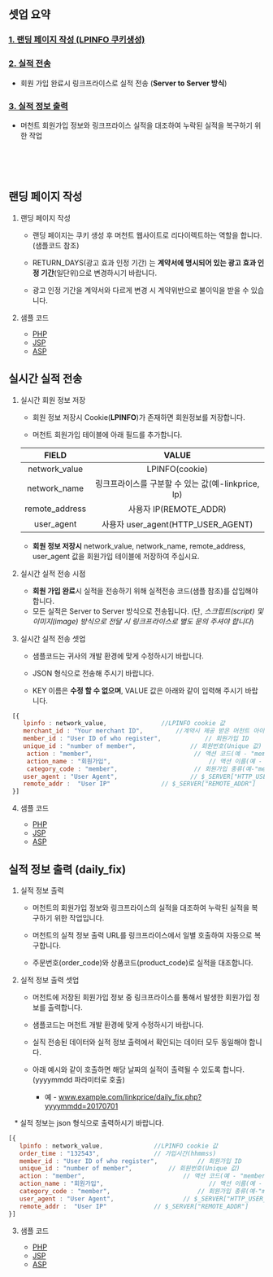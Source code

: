 ## 셋업 요약

### [1. 랜딩 페이지 작성 (LPINFO 쿠키생성)](https://github.com/linkprice/MerchantSetup/tree/master/CPA#랜딩-페이지-작성)

### [2. 실적 전송](https://github.com/linkprice/MerchantSetup/tree/master/CPA#실시간-실적-전송)

* 회원 가입 완료시 링크프라이스로 실적 전송 (**Server to Server 방식**)

### [3. 실적 정보 출력](https://github.com/linkprice/MerchantSetup/tree/master/CPA#실적-정보-출력-daily_fix)

* 머천트 회원가입 정보와 링크프라이스 실적을 대조하여 누락된 실적을 복구하기 위한 작업


<br />
<br />
<br />

## 랜딩 페이지 작성

1. 랜딩 페이지 작성
    * 랜딩 페이지는 쿠키 생성 후 머천트 웹사이트로 리다이렉트하는 역할을 합니다. (샘플코드 참조) 
   
    * RETURN_DAYS(광고 효과 인정 기간) 는 **계약서에 명시되어 있는 광고 효과 인정 기간**(일단위)으로 변경하시기 바랍니다. 
    
    * 광고 인정 기간을 계약서와 다르게 변경 시 계약위반으로 불이익을 받을 수 있습니다.
   
2. 샘플 코드
   - [PHP](https://github.com/linkprice/MerchantSetup/blob/master/CPA/PHP/lpfront.php)
   - [JSP](https://github.com/linkprice/MerchantSetup/blob/master/CPA/JSP/lpfront.jsp)
   - [ASP](https://github.com/linkprice/MerchantSetup/blob/master/CPA/ASP/lpfront.asp)

## 실시간 실적 전송

1. 실시간 회원 정보 저장

    * 회원 정보 저장시 Cookie(**LPINFO**)가 존재하면 회원정보를 저장합니다.
   
    * 머천트 회원가입 테이블에 아래 필드를 추가합니다.

   |     FIELD      |                VALUE                |
   | :------------: | :---------------------------------: |
   | network_value  |           LPINFO(cookie)            |
   |  network_name  | 링크프라이스를 구분할 수 있는 값(예-linkprice, lp) |
   | remote_address |         사용자 IP(REMOTE_ADDR)         |
   |   user_agent   |   사용자 user_agent(HTTP_USER_AGENT)   |

    * **회원 정보 저장시** network_value, network_name, remote_address, user_agent 값을 회원가입 테이블에 저장하여 주십시요.

2. 실시간 실적 전송 시점

    * **회원 가입 완료**시 실적을 전송하기 위해 실적전송 코드(샘플 참조)를 삽입해야 합니다.
    * 모든 실적은 Server to Server 방식으로 전송됩니다. (단, *스크립트(script) 및 이미지(image) 방식으로 전달 시 링크프라이스로 별도 문의 주셔야 합니다*)

3. 실시간 실적 전송 셋업

    * 샘플코드는 귀사의 개발 환경에 맞게 수정하시기 바랍니다.
   
    * JSON 형식으로 전송해 주시기 바랍니다.
   
    * KEY 이름은 **수정 할 수 없으며**, VALUE 값은 아래와 같이 입력해 주시기 바랍니다.

  ```javascript
   [{
      lpinfo : network_value,				//LPINFO cookie 값
      merchant_id : "Your merchant ID",			//계약시 제공 받은 머천트 아이디
      member_id : "User ID of who register",	        // 회원가입 ID
      unique_id : "number of member",		        // 회원번호(Unique 값)
      action : "member",			                // 액션 코드(예 - "member", "apply")
      action_name : "회원가입",                           // 액션 이름(예 - "회원가입", "신청서 작성")
      category_code : "member",		                // 회원가입 종류(예-"member","apply")
      user_agent : "User Agent",			        // $_SERVER["HTTP_USER_AGENT"]
      remote_addr :  "User IP"				// $_SERVER["REMOTE_ADDR"]
   }]
   ```

4. 샘플 코드

   - [PHP](https://github.com/linkprice/MerchantSetup/blob/master/CPA/PHP/index.php)
   - [JSP](https://github.com/linkprice/MerchantSetup/blob/master/CPA/JSP/index.jsp)
   - [ASP](https://github.com/linkprice/MerchantSetup/blob/master/CPA/ASP/index.asp)

## 실적 정보 출력 (daily_fix)

1. 실적 정보 출력

    * 머천트의 회원가입 정보와 링크프라이스의 실적을 대조하여 누락된 실적을 복구하기 위한 작업입니다.
    
    * 머천트의 실적 정보 출력 URL를 링크프라이스에서 일별 호출하여 자동으로 복구합니다.
    
    * 주문번호(order_code)와 상품코드(product_code)로 실적을 대조합니다.

2. 실적 정보 출력 셋업

    * 머천트에 저장된 회원가입 정보 중 링크프라이스를 통해서 발생한 회원가입 정보를 출력합니다.
   
    * 샘플코드는 머천트 개발 환경에 맞게 수정하시기 바랍니다.
   
    * 실직 전송된 데이터와 실적 정보 출력에서 확인되는 데이터 모두 동일해야 합니다.
   
    * 아래 예시와 같이 호출하면 해당 날짜의 실적이 출력될 수 있도록 합니다.(yyyymmdd 파라미터로 호출)
      - 예 - www.example.com/linkprice/daily_fix.php?yyyymmdd=20170701
    
    * 실적 정보는 json 형식으로 출력하시기 바랍니다.

```javascript
[{
   lpinfo : network_value,				//LPINFO cookie 값
   order_time : "132543",				// 가입시간(hhmmss)
   member_id : "User ID of who register",	        // 회원가입 ID
   unique_id : "number of member",			// 회원번호(Unique 값)
   action : "member",			                // 액션 코드(예 - "member", "apply")
   action_name : "회원가입",                             // 액션 이름(예 - "회원가입", "신청서 작성")
   category_code : "member",		                // 회원가입 종류(예-"member","apply")
   user_agent : "User Agent",			        // $_SERVER["HTTP_USER_AGENT"]
   remote_addr :  "User IP"				// $_SERVER["REMOTE_ADDR"]
}]
```

3. 샘플 코드

   - [PHP](https://github.com/linkprice/MerchantSetup/blob/master/CPA/PHP/daily_fix.php)
   - [JSP](https://github.com/linkprice/MerchantSetup/blob/master/CPA/JSP/daily_fix.jsp)
   - [ASP](https://github.com/linkprice/MerchantSetup/blob/master/CPA/ASP/daily_fix.asp)
